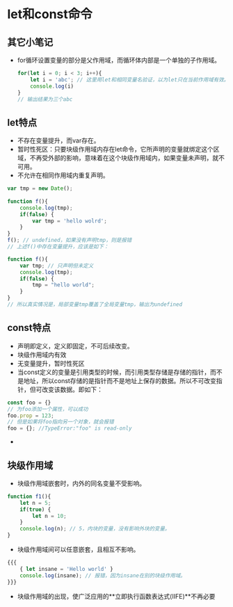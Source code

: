 # let和const命令

## 其它小笔记

- for循环设置变量的部分是父作用域，而循环体内部是一个单独的子作用域。

  ```javascript
  for(let i = 0; i < 3; i++){
      let i = 'abc'; // 这里用let和相同变量名验证，以为let只在当前作用域有效。
      console.log(i)
  }
  // 输出结果为三个abc
  ```


## let特点

- 不存在变量提升，而var存在。
- 暂时性死区：只要块级作用域内存在let命令，它所声明的变量就绑定这个区域，不再受外部的影响，意味着在这个块级作用域内，如果变量未声明，就不可用。
- 不允许在相同作用域内重复声明。

```javascript
var tmp = new Date();
 
function f(){
    console.log(tmp);
    if(false) {
        var tmp = 'hello wolrd';
    }
}
f(); // undefined，如果没有声明tmp，则是报错
// 上述f()中存在变量提升，应该是如下：

function f(){
    var tmp; // 只声明但未定义
    console.log(tmp);
    if(false) {
        tmp = "hello world";
    }
}
// 所以真实情况是，局部变量tmp覆盖了全局变量tmp，输出为undefined
```

## const特点

- 声明即定义，定义即固定，不可后续改变。
- 块级作用域内有效
- 无变量提升，暂时性死区
- 当const定义的变量是引用类型的时候，而引用类型存储是存储的指针，而不是地址，所以const存储的是指针而不是地址上保存的数据。所以不可改变指针，但可改变该数据。即如下：

```javascript
const foo = {}
// 为foo添加一个属性，可以成功
foo.prop = 123;
// 但是如果将foo指向另一个对象，就会报错
foo = {}; //TypeError:"foo" is read-only
```



- 

## 块级作用域

- 块级作用域嵌套时，内外的同名变量不受影响。

```javascript
function f1(){
    let n = 5;
    if(true) {
        let n = 10;
    }
    console.log(n); // 5，内块的变量，没有影响外块的变量。
}
```

- 块级作用域间可以任意嵌套，且相互不影响。

```javascript
{{{
    { let insane = 'Hello world' }
    console.log(insane); // 报错，因为insane在别的块级作用域。
}}}
```

- 块级作用域的出现，使广泛应用的**立即执行函数表达式(IIFE)**不再必要